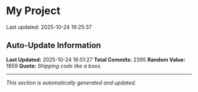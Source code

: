 # My Project


Last updated: 2025-10-24 16:25:37


































































































































































































































































































































































































































































































































































































































































































































































































































































































































































































































































































































































































































































































































































































































































































































































































































































































































































































































































































































































































































































































































































































































































































































































































































































































































































































































































































































































































































































































## Auto-Update Information

**Last Updated:** 2025-10-24 16:51:27
**Total Commits:** 2395
**Random Value:** 1859
**Quote:** _Shipping code like a boss._

---
_This section is automatically generated and updated._